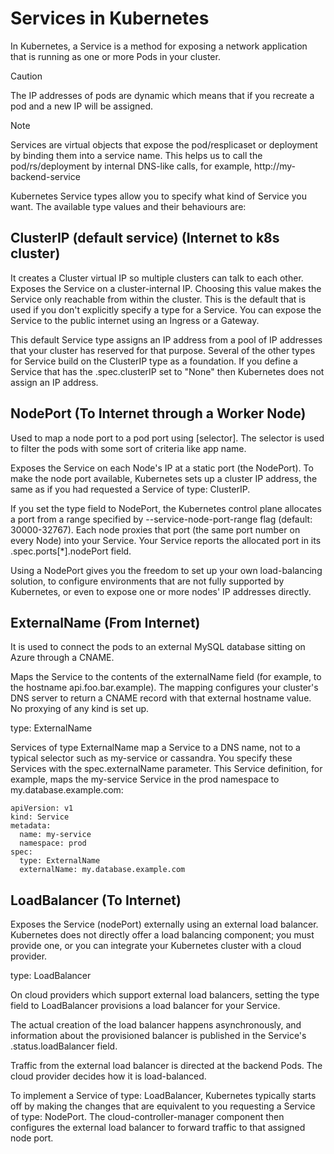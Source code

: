 # Services in Kubernetes
In Kubernetes, a Service is a method for exposing a network application that is running as one or more Pods in your cluster.
> [!CAUTION]
> The IP addresses of pods are dynamic which means that if you recreate a pod and a new IP will be assigned.

> [!Note]
> Services are virtual objects that expose the pod/resplicaset or deployment by binding them into a service name.
> This helps us to call the pod/rs/deployment by internal DNS-like calls, for example, http://my-backend-service

Kubernetes Service types allow you to specify what kind of Service you want.
The available type values and their behaviours are:

## ClusterIP (default service) (Internet to k8s cluster)
It creates a Cluster virtual IP so multiple clusters can talk to each other. Exposes the Service on a cluster-internal IP. Choosing this value makes the Service only reachable from within the cluster. This is the default that is used if you don't explicitly specify a type for a Service. You can expose the Service to the public internet using an Ingress or a Gateway.

This default Service type assigns an IP address from a pool of IP addresses that your cluster has reserved for that purpose. Several of the other types for Service build on the ClusterIP type as a foundation. If you define a Service that has the .spec.clusterIP set to "None" then Kubernetes does not assign an IP address.

## NodePort (To Internet through a Worker Node)
Used to map a node port to a pod port using [selector]. The selector is used to filter the pods with some sort of criteria like app name.

Exposes the Service on each Node's IP at a static port (the NodePort). To make the node port available, Kubernetes sets up a cluster IP address, the same as if you had requested a Service of type: ClusterIP.

If you set the type field to NodePort, the Kubernetes control plane allocates a port from a range specified by --service-node-port-range flag (default: 30000-32767). Each node proxies that port (the same port number on every Node) into your Service. Your Service reports the allocated port in its .spec.ports[*].nodePort field.

Using a NodePort gives you the freedom to set up your own load-balancing solution, to configure environments that are not fully supported by Kubernetes, or even to expose one or more nodes' IP addresses directly.

## ExternalName (From Internet)
It is used to connect the pods to an external MySQL database sitting on Azure through a CNAME.

Maps the Service to the contents of the externalName field (for example, to the hostname api.foo.bar.example). The mapping configures your cluster's DNS server to return a CNAME record with that external hostname value. No proxying of any kind is set up.

type: ExternalName

Services of type ExternalName map a Service to a DNS name, not to a typical selector such as my-service or cassandra. You specify these Services with the spec.externalName parameter.
This Service definition, for example, maps the my-service Service in the prod namespace to my.database.example.com:
```
apiVersion: v1
kind: Service
metadata:
  name: my-service
  namespace: prod
spec:
  type: ExternalName
  externalName: my.database.example.com
```
## LoadBalancer (To Internet)
Exposes the Service (nodePort) externally using an external load balancer. Kubernetes does not directly offer a load balancing component; you must provide one, or you can integrate your Kubernetes cluster with a cloud provider.

type: LoadBalancer

On cloud providers which support external load balancers, setting the type field to LoadBalancer provisions a load balancer for your Service. 

The actual creation of the load balancer happens asynchronously, and information about the provisioned balancer is published in the Service's .status.loadBalancer field.

Traffic from the external load balancer is directed at the backend Pods. The cloud provider decides how it is load-balanced.

To implement a Service of type: LoadBalancer, Kubernetes typically starts off by making the changes that are equivalent to you requesting a 
Service of type: NodePort. The cloud-controller-manager component then configures the external load balancer to forward traffic to that assigned node port.
